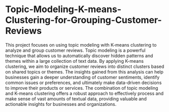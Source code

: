 # Topic-Modeling-K-means-Clustering-for-Grouping-Customer-Reviews

This project focuses on using topic modeling with K-means clustering to analyze and group customer reviews. Topic modeling is a powerful technique that allows us to 
automatically discover hidden patterns and themes within a large collection of text data. By applying K-means clustering, we aim to organize customer reviews into 
distinct clusters based on shared topics or themes. The insights gained from this analysis can help businesses gain a deeper understanding of customer sentiments, 
identify common issues or preferences, and ultimately make data-driven decisions to improve their products or services. The combination of topic modeling and 
K-means clustering offers a robust approach to effectively process and make sense of vast amounts of textual data, providing valuable and actionable insights for 
businesses and organizations.
